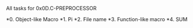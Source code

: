 All tasks for 0x0D.C-PREPROCESSOR

*0. Object-like Macro
*1. Pi
*2. File name
*3. Function-like macro
*4. SUM
